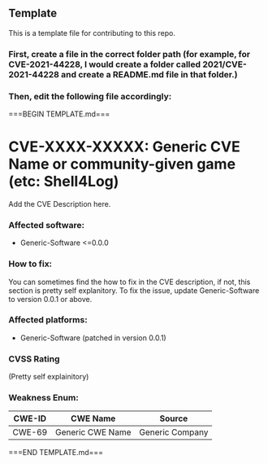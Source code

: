 ## Template
This is a template file for contributing to this repo.

### First, create a file in the correct folder path (for example, for CVE-2021-44228, I would create a folder called 2021/CVE-2021-44228 and create a README.md file in that folder.)
### Then, edit the following file accordingly:

===BEGIN TEMPLATE.md===
# CVE-XXXX-XXXXX: Generic CVE Name or community-given game (etc: Shell4Log)
Add the CVE Description here. 

### Affected software:
* Generic-Software <=0.0.0

### How to fix:
You can sometimes find the how to fix in the CVE description, if not, this section is pretty self explanitory.
To fix the issue, update Generic-Software to version 0.0.1 or above.

### Affected platforms:
* Generic-Software (patched in version 0.0.1)

### CVSS Rating
(Pretty self explainitory)

### Weakness Enum:
| CWE-ID  | CWE Name                          | Source                     |
|---------|-----------------------------------|----------------------------|
| CWE-69  | Generic CWE Name                  | Generic Company            |

===END TEMPLATE.md===
